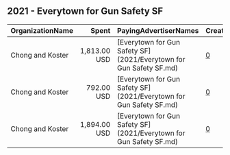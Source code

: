 ## 2021 - Everytown for Gun Safety SF 
|OrganizationName|Spent|PayingAdvertiserNames|CreativeUrls|Impressions|Genders|AgeBrackets|CountryCodes|BillingAddresses|CandidateBallotInformation|
|:---|---:|:---|:---|---:|:---|:---|:---|:---|:---|
|Chong and Koster|1,813.00 USD|[Everytown for Gun Safety SF](2021/Everytown for Gun Safety SF.md)|[0](https://www.snap.com/political-ads/asset/cb7c86dbc8bc67660bbc601b79592ac27308ea90d2e58f0402dfe4d179f0c476?mediaType=png)|554,864|||united states|"1640 Rhode Island Ave. NW, Suite 600,Washington,20036,US"||
|Chong and Koster|792.00 USD|[Everytown for Gun Safety SF](2021/Everytown for Gun Safety SF.md)|[0](https://www.snap.com/political-ads/asset/802f8813e5da17e6451fdb990f4a42b547fa0221f48d7eb44240792f4a972484?mediaType=png)|238,195|||united states|"1640 Rhode Island Ave. NW, Suite 600,Washington,20036,US"||
|Chong and Koster|1,894.00 USD|[Everytown for Gun Safety SF](2021/Everytown for Gun Safety SF.md)|[0](https://www.snap.com/political-ads/asset/dafc9a393a27c5589aa117f3fb64ca85a162fa0dc5032b7516e4b29b295083a3?mediaType=png)|579,036|||united states|"1640 Rhode Island Ave. NW, Suite 600,Washington,20036,US"||
